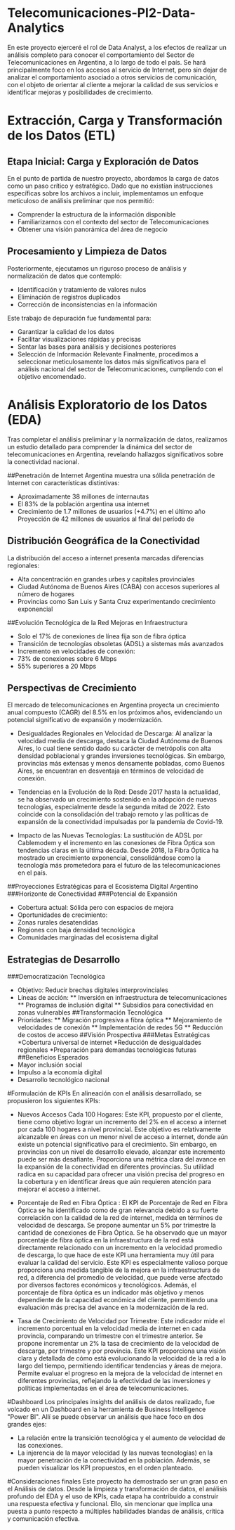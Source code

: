 ﻿# Telecomunicaciones-PI2-Data-Analytics
En este proyecto ejerceré el rol de Data Analyst, a los efectos de realizar un análisis completo para conocer el comportamiento del Sector de Telecomunicaciones en Argentina, a lo largo de todo el país. Se hará principalmente foco en los accesos al servicio de Internet, pero sin dejar de analizar el comportamiento asociado a otros servicios de comunicación, con el objeto de orientar al cliente a mejorar la calidad de sus servicios e identificar mejoras y posibilidades de crecimiento.


# Extracción, Carga y Transformación de los Datos (ETL)

## Etapa Inicial: Carga y Exploración de Datos
En el punto de partida de nuestro proyecto, abordamos la carga de datos como un paso crítico y estratégico. Dado que no existían instrucciones específicas sobre los archivos a incluir, implementamos un enfoque meticuloso de análisis preliminar que nos permitió:
* Comprender la estructura de la información disponible
* Familiarizarnos con el contexto del sector de Telecomunicaciones
* Obtener una visión panorámica del área de negocio
## Procesamiento y Limpieza de Datos
Posteriormente, ejecutamos un riguroso proceso de análisis y normalización de datos que contempló:
* Identificación y tratamiento de valores nulos
* Eliminación de registros duplicados
* Corrección de inconsistencias en la información
  
Este trabajo de depuración fue fundamental para:
* Garantizar la calidad de los datos
* Facilitar visualizaciones rápidas y precisas
* Sentar las bases para análisis y decisiones posteriores
* Selección de Información Relevante
Finalmente, procedimos a seleccionar meticulosamente los datos más significativos para el análisis nacional del sector de Telecomunicaciones, cumpliendo con el objetivo encomendado.

# Análisis Exploratorio de los Datos (EDA)

Tras completar el análisis preliminar y la normalización de datos, realizamos un estudio detallado para comprender la dinámica del sector de telecomunicaciones en Argentina, revelando hallazgos significativos sobre la conectividad nacional.

##Penetración de Internet
Argentina muestra una sólida penetración de Internet con características distintivas:
* Aproximadamente 38 millones de internautas
* El 83% de la población argentina usa internet
* Crecimiento de 1.7 millones de usuarios (+4.7%) en el último año
Proyección de 42 millones de usuarios al final del período de 

## Distribución Geográfica de la Conectividad
La distribución del acceso a internet presenta marcadas diferencias regionales:
* Alta concentración en grandes urbes y capitales provinciales
* Ciudad Autónoma de Buenos Aires (CABA) con accesos superiores al número de hogares
* Provincias como San Luis y Santa Cruz experimentando crecimiento exponencial

##Evolución Tecnológica de la Red
Mejoras en Infraestructura
* Solo el 17% de conexiones de línea fija son de fibra óptica
* Transición de tecnologías obsoletas (ADSL) a sistemas más avanzados
* Incremento en velocidades de conexión:
* 73% de conexiones sobre 6 Mbps
* 55% superiores a 20 Mbps

## Perspectivas de Crecimiento
El mercado de telecomunicaciones en Argentina proyecta un crecimiento anual compuesto (CAGR) del 8.5% en los próximos años, evidenciando un potencial significativo de expansión y modernización.

* Desigualdades Regionales en Velocidad de Descarga: Al analizar la velocidad media de descarga, destaca la Ciudad Autónoma de Buenos Aires, lo cual tiene sentido dado su carácter de metrópolis con alta densidad poblacional y grandes inversiones tecnológicas. Sin embargo, provincias más extensas y menos densamente pobladas, como Buenos Aires, se encuentran en desventaja en términos de velocidad de conexión.

* Tendencias en la Evolución de la Red: Desde 2017 hasta la actualidad, se ha observado un crecimiento sostenido en la adopción de nuevas tecnologías, especialmente desde la segunda mitad de 2022. Esto coincide con la consolidación del trabajo remoto y las políticas de expansión de la conectividad impulsadas por la pandemia de Covid-19.

* Impacto de las Nuevas Tecnologías: La sustitución de ADSL por Cablemodem y el incremento en las conexiones de Fibra Óptica son tendencias claras en la última década. Desde 2018, la Fibra Óptica ha mostrado un crecimiento exponencial, consolidándose como la tecnología más prometedora para el futuro de las telecomunicaciones en el país.

##Proyecciones Estratégicas para el Ecosistema Digital Argentino
###Horizonte de Conectividad
###Potencial de Expansión
* Cobertura actual: Sólida pero con espacios de mejora
* Oportunidades de crecimiento:
* Zonas rurales desatendidas
*   Regiones con baja densidad tecnológica
* Comunidades marginadas del ecosistema digital
## Estrategias de Desarrollo
###Democratización Tecnológica
* Objetivo: Reducir brechas digitales interprovinciales
* Líneas de acción:
** Inversión en infraestructura de telecomunicaciones
** Programas de inclusión digital
** Subsidios para conectividad en zonas vulnerables
##Transformación Tecnológica
* Prioridades:
** Migración progresiva a fibra óptica
** Mejoramiento de velocidades de conexión
** Implementación de redes 5G
** Reducción de costos de acceso
##Visión Prospectiva
###Metas Estratégicas
*Cobertura universal de internet
*Reducción de desigualdades regionales
*Preparación para demandas tecnológicas futuras
##Beneficios Esperados
* Mayor inclusión social
* Impulso a la economía digital
* Desarrollo tecnológico nacional

#Formulación de KPIs
En alineación con el análisis desarrollado, se propusieron los siguientes KPIs:

* Nuevos Accesos Cada 100 Hogares: Este KPI, propuesto por el cliente, tiene como objetivo lograr un incremento del 2% en el acceso a internet por cada 100 hogares a nivel provincial. Este objetivo es relativamente alcanzable en áreas con un menor nivel de acceso a internet, donde aún existe un potencial significativo para el crecimiento. Sin embargo, en provincias con un nivel de desarrollo elevado, alcanzar este incremento puede ser más desafiante. Proporciona una métrica clara del avance en la expansión de la conectividad en diferentes provincias. Su utilidad radica en su capacidad para ofrecer una visión precisa del progreso en la cobertura y en identificar áreas que aún requieren atención para mejorar el acceso a internet.

* Porcentaje de Red en Fibra Óptica : El KPI de Porcentaje de Red en Fibra Óptica se ha identificado como de gran relevancia debido a su fuerte correlación con la calidad de la red de internet, medida en términos de velocidad de descarga. Se propone aumentar un 5% por trimestre la cantidad de conexiones de Fibra Óptica. Se ha observado que un mayor porcentaje de fibra óptica en la infraestructura de la red está directamente relacionado con un incremento en la velocidad promedio de descarga, lo que hace de este KPI una herramienta muy útil para evaluar la calidad del servicio. Este KPI es especialmente valioso porque proporciona una medida tangible de la mejora en la infraestructura de red, a diferencia del promedio de velocidad, que puede verse afectado por diversos factores económicos y tecnológicos. Además, el porcentaje de fibra óptica es un indicador más objetivo y menos dependiente de la capacidad económica del cliente, permitiendo una evaluación más precisa del avance en la modernización de la red.

* Tasa de Crecimiento de Velocidad por Trimestre: Este indicador mide el incremento porcentual en la velocidad media de internet en cada provincia, comparando un trimestre con el trimestre anterior. Se propone incrementar un 2% la tasa de crecimiento de la velocidad de descarga, por trimestre y por provincia. Este KPI proporciona una visión clara y detallada de cómo está evolucionando la velocidad de la red a lo largo del tiempo, permitiendo identificar tendencias y áreas de mejora. Permite evaluar el progreso en la mejora de la velocidad de internet en diferentes provincias, reflejando la efectividad de las inversiones y políticas implementadas en el área de telecomunicaciones.


#Dashboard
Los principales insights del análisis de datos realizado, fue volcado en un Dashboard en la herramienta de Business Intelligence "Power BI". Allí se puede observar un análisis que hace foco en dos grandes ejes:

* La relación entre la transición tecnológica y el aumento de velocidad de las conexiones.
* La injerencia de la mayor velocidad (y las nuevas tecnologías) en la mayor penetración de la conectividad en la población.
Además, se pueden visualizar los KPI propuestos, en el orden planteado.

#Consideraciones finales
Este proyecto ha demostrado ser un gran paso en el Análisis de datos. Desde la limpieza y transformación de datos, el análisis profundo del EDA y el uso de KPIs, cada etapa ha contribuido a construir una respuesta efectiva y funcional. Ello, sin mencionar que implica una puesta a punto respecto a múltiples habilidades blandas de análisis, crítica y comunicación efectiva.


